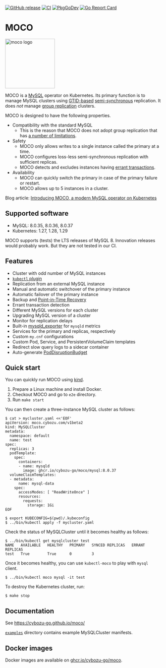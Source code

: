 [![GitHub release](https://img.shields.io/github/release/cybozu-go/moco.svg?maxAge=60)][releases]
[![CI](https://github.com/cybozu-go/moco/actions/workflows/ci.yaml/badge.svg)](https://github.com/cybozu-go/moco/actions/workflows/ci.yaml)
[![PkgGoDev](https://pkg.go.dev/badge/github.com/cybozu-go/moco)](https://pkg.go.dev/github.com/cybozu-go/moco)
[![Go Report Card](https://goreportcard.com/badge/github.com/cybozu-go/moco)](https://goreportcard.com/report/github.com/cybozu-go/moco)

# MOCO

<img src="./docs/logo.svg" width="160" alt="moco logo" />

MOCO is a [MySQL][] operator on Kubernetes.
Its primary function is to manage MySQL clusters using [GTID-based](https://dev.mysql.com/doc/refman/8.0/en/replication-gtids.html) [semi-synchronous](https://dev.mysql.com/doc/refman/8.0/en/replication-semisync.html) replication.  It does _not_ manage [group replication](https://dev.mysql.com/doc/refman/8.0/en/group-replication.html) clusters.

MOCO is designed to have the following properties.

- Compatibility with the standard MySQL
    - This is the reason that MOCO does not adopt group replication that has [a number of limitations](https://dev.mysql.com/doc/refman/8.0/en/group-replication-limitations.html).
- Safety
    - MOCO only allows writes to a single instance called the primary at a time.
    - MOCO configures loss-less semi-synchronous replication with sufficient replicas.
    - MOCO detects and excludes instances having [errant transactions](https://www.percona.com/blog/2014/05/19/errant-transactions-major-hurdle-for-gtid-based-failover-in-mysql-5-6/).
- Availability
    - MOCO can quickly switch the primary in case of the primary failure or restart.
    - MOCO allows up to 5 instances in a cluster.

Blog article: [Introducing MOCO, a modern MySQL operator on Kubernetes](https://blog.kintone.io/entry/moco)

## Supported software

- MySQL: 8.0.35, 8.0.36, 8.0.37
- Kubernetes: 1.27, 1.28, 1.29

MOCO supports (tests) the LTS releases of MySQL 8.
Innovation releases would probably work. But they are not tested in our CI.

## Features

- Cluster with odd number of MySQL instances
- [`kubectl` plugin](docs/kubectl-moco.md)
- Replication from an external MySQL instance
- Manual and automatic switchover of the primary instance
- Automatic failover of the primary instance
- Backup and [Point-in-Time Recovery](https://dev.mysql.com/doc/refman/8.0/en/point-in-time-recovery-positions.html)
- Errant transaction detection
- Different MySQL versions for each cluster
- Upgrading MySQL version of a cluster
- Monitor for replication delays
- Built-in [mysqld_exporter][] for `mysqld` metrics
- Services for the primary and replicas, respectively
- Custom `my.cnf` configurations
- Custom Pod, Service, and PersistentVolumeClaim templates
- Redirect slow query logs to a sidecar container
- Auto-generate [PodDisruptionBudget](https://kubernetes.io/docs/concepts/workloads/pods/disruptions/#pod-disruption-budgets)

## Quick start

You can quickly run MOCO using [kind](https://kind.sigs.k8s.io/).

1. Prepare a Linux machine and install Docker.
2. Checkout MOCO and go to `e2e` directory.
3. Run `make start`

You can then create a three-instance MySQL cluster as follows:

```console
$ cat > mycluster.yaml <<'EOF'
apiVersion: moco.cybozu.com/v1beta2
kind: MySQLCluster
metadata:
  namespace: default
  name: test
spec:
  replicas: 3
  podTemplate:
    spec:
      containers:
      - name: mysqld
        image: ghcr.io/cybozu-go/moco/mysql:8.0.37
  volumeClaimTemplates:
  - metadata:
      name: mysql-data
    spec:
      accessModes: [ "ReadWriteOnce" ]
      resources:
        requests:
          storage: 1Gi
EOF

$ export KUBECONFIG=$(pwd)/.kubeconfig
$ ../bin/kubectl apply -f mycluster.yaml
```

Check the status of MySQLCluster until it becomes healthy as follows:

```console
$ ../bin/kubectl get mysqlcluster test
NAME   AVAILABLE   HEALTHY   PRIMARY   SYNCED REPLICAS   ERRANT REPLICAS
test   True        True      0         3
```

Once it becomes healthy, you can use `kubectl-moco` to play with `mysql` client.

```console
$ ../bin/kubectl moco mysql -it test
```

To destroy the Kubernetes cluster, run:

```console
$ make stop
```

## Documentation

See https://cybozu-go.github.io/moco/

[`examples`](examples/) directory contains example MySQLCluster manifests.

## Docker images

Docker images are available on [ghcr.io/cybozu-go/moco](https://github.com/orgs/cybozu-go/packages/container/package/moco).

[releases]: https://github.com/cybozu-go/moco/releases
[MySQL]: https://www.mysql.com/
[mysqld_exporter]: https://github.com/prometheus/mysqld_exporter
